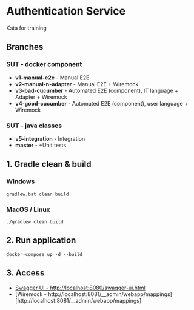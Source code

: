 # Authentication Service

Kata for training

## Branches
### SUT - docker component
- **v1-manual-e2e** - Manual E2E
- **v2-manual-n-adapter**  - Manual E2E + Wiremock
- **v3-bad-cucumber**  - Automated E2E (component), IT language + Adapter  + Wiremock
- **v4-good-cucumber**  - Automated E2E (component), user language  + Wiremock

### SUT - java classes
- **v5-integration**  - Integration
- **master** - +Unit tests

## 1. Gradle clean & build
### Windows
```
gradlew.bat clean build
```

### MacOS / Linux
```
./gradlew clean build
``` 

## 2. Run application
```
docker-compose up -d --build
```

## 3. Access 
 - [Swagger UI - http://localhost:8080/swagger-ui.html](http://localhost:8080/swagger-ui.html)
 - [Wiremock - http://localhost:8081/__admin/webapp/mappings][http://localhost:8081/__admin/webapp/mappings]